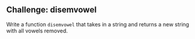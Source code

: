 ## Challenge: disemvowel

Write a function `disemvowel` that takes in a string and returns a new string with all vowels removed.